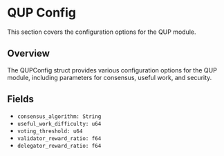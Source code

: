 # QUP Config

This section covers the configuration options for the QUP module.

## Overview

The QUPConfig struct provides various configuration options for the QUP module, including parameters for consensus, useful work, and security.

## Fields

- `consensus_algorithm: String`
- `useful_work_difficulty: u64`
- `voting_threshold: u64`
- `validator_reward_ratio: f64`
- `delegator_reward_ratio: f64`
